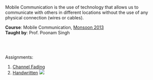 Mobile Communication is the use of technology that allows us to communicate
with others in different locations without the use of any physical connection
(wires or cables).

**Course**: Mobile Communication, [Monsoon 2013]<br>
**Taught by**: Prof. Poonam Singh

[Monsoon 2013]: https://github.com/nitrece/semester-7

<br>
<br>

Assignments:
1. [Channel Fading](https://github.com/matlabf/channel-fading)
2. [Handwritten](Assignments/02.pdf)
![](https://ga-beacon.deno.dev/G-ERJXRWVLBT:BGFjXiiDQ5-gqJoAeoZGqg/github.com/nitrece/mobile-communication)
